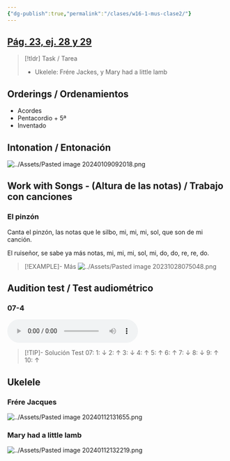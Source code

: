 ```yaml
---
{"dg-publish":true,"permalink":"/clases/w16-1-mus-clase2/"}
---
```




<div class=slide>

## [Pág. 23, ej. 28 y 29](https://www.blinklearning.com/v/1703163655/themes/tmpux/launch.php?theme=tmpux#activity/4239478/65132310/421303490)

</div>
<div class=slide>

> [!tldr] Task / Tarea
> - Ukelele: Frére Jackes, y Mary had a little lamb

</div>
<div class=slide>

## Orderings / Ordenamientos

- Acordes
- Pentacordio + 5ª
- Inventado

</div>
 
<div class=slide>

## Intonation / Entonación

![../Assets/Pasted image 20240109092018.png](/img/user/Assets/Pasted%20image%2020240109092018.png)

</div>

<div class=slide>

## Work with Songs - (Altura de las notas) / Trabajo con canciones

### El pinzón

Canta el pinzón, las notas que le silbo,
mi, mi, mi, sol, que son de mi canción.

El ruiseñor, se sabe ya más notas,
mi, mi, mi, sol, mi, do, do, re, re, do.

>[!EXAMPLE]- Más
> ![../Assets/Pasted image 20231028075048.png](/img/user/Assets/Pasted%20image%2020231028075048.png)

</div>
 
<div class=slide>

## Audition test / Test audiométrico

### 07-4

<audio src="https://docs.google.com/uc?export=download&id=1OW7J7Tt6aa3aBE-MiLeNGitk1FKC4icG" controls></audio>

> [!TIP]- Solución
>Test 07: 1: ↓   2: ↑    3: ↓    4: ↑    5: ↑    6: ↑    7: ↓    8: ↓    9: ↑    10: ↑

</div> 
<div class=slide>

## Ukelele

</div>
<div class="slide">

### Frére Jacques

![../Assets/Pasted image 20240112131655.png](/img/user/Assets/Pasted%20image%2020240112131655.png)

</div>
<div class="slide">

### Mary had a little lamb

![../Assets/Pasted image 20240112132219.png](/img/user/Assets/Pasted%20image%2020240112132219.png)

</div>




